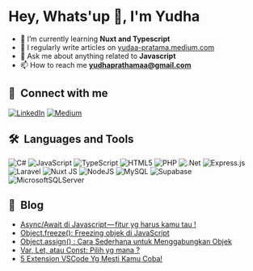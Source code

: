 # Hey, Whats'up 👋, I'm Yudha

- 🌱 I’m currently learning **Nuxt and Typescript**
- 📝 I regularly write articles on [yudaa-pratama.medium.com](yudaa-pratama.medium.com)
- 💬 Ask me about anything related to **Javascript**
- 📫 How to reach me **yudhaprathamaa@gmail.com**

## 🔗 &nbsp;**Connect with me**
[![LinkedIn](https://img.shields.io/badge/LinkedIn-%230077B5.svg?logo=linkedin&logoColor=white)](https://linkedin.com/in/yudaa-pratama) [![Medium](https://img.shields.io/badge/Medium-12100E?logo=medium&logoColor=white)](https://medium.com/@yudaa-pratama) 

## 🛠️ &nbsp;**Languages and Tools**
![C#](https://img.shields.io/badge/c%23-%23239120.svg?style=flat&logo=csharp&logoColor=white) ![JavaScript](https://img.shields.io/badge/javascript-%23323330.svg?style=flat&logo=javascript&logoColor=%23F7DF1E) ![TypeScript](https://img.shields.io/badge/typescript-%23007ACC.svg?style=flat&logo=typescript&logoColor=white) ![HTML5](https://img.shields.io/badge/html5-%23E34F26.svg?style=flat&logo=html5&logoColor=white) ![PHP](https://img.shields.io/badge/php-%23777BB4.svg?style=flat&logo=php&logoColor=white) ![.Net](https://img.shields.io/badge/.NET-5C2D91?style=flat&logo=.net&logoColor=white) ![Express.js](https://img.shields.io/badge/express.js-%23404d59.svg?style=flat&logo=express&logoColor=%2361DAFB) ![Laravel](https://img.shields.io/badge/laravel-%23FF2D20.svg?style=flat&logo=laravel&logoColor=white) ![Nuxt JS](https://img.shields.io/badge/Nuxt-002E3B?style=flat&logo=nuxt.js&logoColor=#00DC82) ![NodeJS](https://img.shields.io/badge/node.js-6DA55F?style=flat&logo=node.js&logoColor=white) ![MySQL](https://img.shields.io/badge/mysql-%2300000f.svg?style=flat&logo=mysql&logoColor=white) ![Supabase](https://img.shields.io/badge/Supabase-3ECF8E?style=flat&logo=supabase&logoColor=white) ![MicrosoftSQLServer](https://img.shields.io/badge/Microsoft%20SQL%20Server-CC2927?style=flat&logo=microsoft%20sql%20server&logoColor=white)

## 📕 &nbsp;**Blog**
<!-- BLOG-POST-LIST:START -->
- [Async/Await di Javascript — fitur yg harus kamu tau !](https://yudaa-pratama.medium.com/async-await-di-javascript-fitur-yg-harus-kamu-tau-123ca4a37ddb?source=rss-9065b8a231db------2)
- [Object.freeze&lpar;&rpar;: Freezing objek di JavaScript](https://yudaa-pratama.medium.com/object-freeze-freezing-objek-di-javascript-6792e920620d?source=rss-9065b8a231db------2)
- [Object.assign&lpar;&rpar; : Cara Sederhana untuk Menggabungkan Objek](https://yudaa-pratama.medium.com/object-assign-cara-sederhana-untuk-menggabungkan-objek-1eb66c458775?source=rss-9065b8a231db------2)
- [Var, Let, atau Const: Pilih yg mana ?](https://yudaa-pratama.medium.com/var-let-atau-const-pilih-yg-mana-f35f3adfb48c?source=rss-9065b8a231db------2)
- [5 Extension VSCode Yg Mesti Kamu Coba!](https://yudaa-pratama.medium.com/5-extension-vscode-yg-mesti-kamu-coba-abe0f19c12b6?source=rss-9065b8a231db------2)
<!-- BLOG-POST-LIST:END -->
